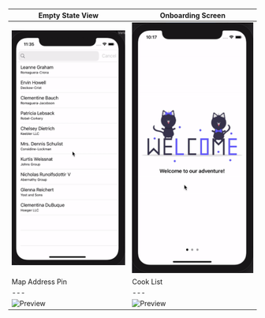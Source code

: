 | Empty State View | Onboarding Screen  |
| --- | --- |
| ![Preview](gifs/empty-state-view.gif) | ![Preview](gifs/onboarding-screen.gif) |
| Map Address Pin | Cook List  |
| --- | --- |
| ![Preview](gifs/map-address-pin.gif) | ![Preview](gifs/cook-list.gif) |
